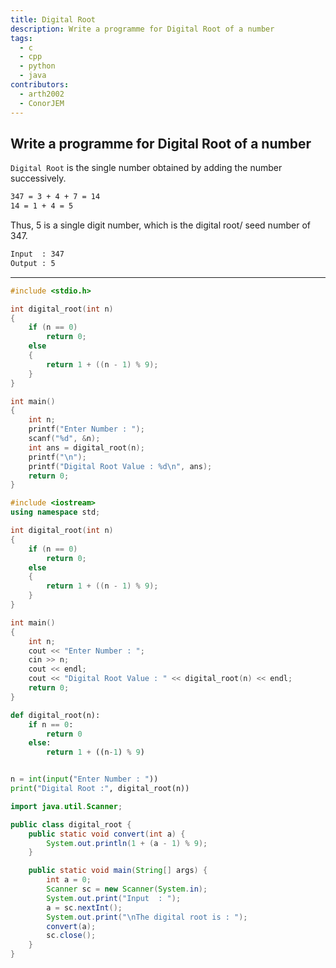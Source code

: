 ```yaml
---
title: Digital Root
description: Write a programme for Digital Root of a number
tags:
  - c
  - cpp
  - python
  - java
contributors:
  - arth2002
  - ConorJEM
---
```


## Write a programme for Digital Root of a number

`Digital Root` is the single number obtained by adding the number successively.

```txt
347 = 3 + 4 + 7 = 14
14 = 1 + 4 = 5
```

Thus, 5 is a single digit number, which is the digital root/ seed number of 347.

```txt
Input  : 347
Output : 5
```

---

<CodeBlock>

```c
#include <stdio.h>

int digital_root(int n)
{
    if (n == 0)
        return 0;
    else
    {
        return 1 + ((n - 1) % 9);
    }
}

int main()
{
    int n;
    printf("Enter Number : ");
    scanf("%d", &n);
    int ans = digital_root(n);
    printf("\n");
    printf("Digital Root Value : %d\n", ans);
    return 0;
}
```

```cpp
#include <iostream>
using namespace std;

int digital_root(int n)
{
    if (n == 0)
        return 0;
    else
    {
        return 1 + ((n - 1) % 9);
    }
}

int main()
{
    int n;
    cout << "Enter Number : ";
    cin >> n;
    cout << endl;
    cout << "Digital Root Value : " << digital_root(n) << endl;
    return 0;
}
```

```python
def digital_root(n):
    if n == 0:
        return 0
    else:
        return 1 + ((n-1) % 9)


n = int(input("Enter Number : "))
print("Digital Root :", digital_root(n))
```

```java
import java.util.Scanner;

public class digital_root {
    public static void convert(int a) {
        System.out.println(1 + (a - 1) % 9);
    }

    public static void main(String[] args) {
        int a = 0;
        Scanner sc = new Scanner(System.in);
        System.out.print("Input  : ");
        a = sc.nextInt();
        System.out.print("\nThe digital root is : ");
        convert(a);
        sc.close();
    }
}
```

</CodeBlock>
